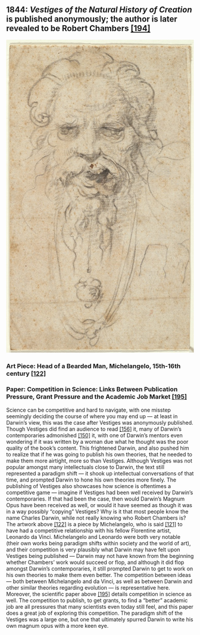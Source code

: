 ## 1844: <em>Vestiges of the Natural History of Creation</em> is published anonymously; the author is later revealed to be Robert Chambers [[194]](https://www.gutenberg.org/files/7116/7116-h/7116-h.htm)

![pic](/images/1844.jpg)

### Art Piece: Head of a Bearded Man, Michelangelo, 15th-16th century [[122]](https://harvardartmuseums.org/collections/object/298520?position=15)

### Paper: Competition in Science: Links Between Publication Pressure, Grant Pressure and the Academic Job Market [[195]](https://link.springer.com/article/10.1057/s41307-017-0051-y)

Science can be competitive and hard to navigate, with one misstep seemingly deciding the course of where you may end up — at least in Darwin’s view, this was the case after Vestiges was anonymously published. Though Vestiges did find an audience to read [[156]](https://victorianweb.org/science/geology/chambers.html) it, many of Darwin’s contemporaries admonished [[150]](https://muse.jhu.edu/article/16443) it, with one of Darwin’s mentors even wondering if it was written by a woman due what he thought was the poor quality of the book’s content. This frightened Darwin, and also pushed him to realize that if he was going to publish his own theories, that he needed to make them more airtight, more so than Vestiges. Although Vestiges was not popular amongst many intellectuals close to Darwin, the text still represented a paradigm shift — it shook up intellectual conversations of that time, and prompted Darwin to hone his own theories more finely. The publishing of Vestiges also showcases how science is oftentimes a competitive game — imagine if Vestiges had been well received by Darwin’s contemporaries. If that had been the case, then would Darwin’s Magnum Opus have been received as well, or would it have seemed as though it was in a way possibly “copying” Vestiges? Why is it that most people know the name Charles Darwin, while not really knowing who Robert Chambers is? The artwork above [[122]](https://harvardartmuseums.org/collections/object/298520?position=15) is a piece by Michelangelo, who is said [[121]](https://www.michelangelo.org/michelangelo-and-da-vinci.jsp) to have had a competitive relationship with his fellow Florentine artist, Leonardo da Vinci. Michelangelo and Leonardo were both very notable (their own works being paradigm shifts within society and the world of art), and their competition is very plausibly what Darwin may have felt upon Vestiges being published — Darwin may not have known from the beginning whether Chambers’ work would succeed or flop, and although it did flop amongst Darwin’s contemporaries, it still prompted Darwin to get to work on his own theories to make them even better. The competition between ideas — both between Michelangelo and da Vinci, as well as between Darwin and other similar theories regarding evolution — is representative here. Moreover, the scientific paper above [[195]](https://link.springer.com/article/10.1057/s41307-017-0051-y) details competition in science as well. The competition to publish, to get grants, to find a “better” academic job are all pressures that many scientists even today still feel, and this paper does a great job of exploring this competition. The paradigm shift of the Vestiges was a large one, but one that ultimately spurred Darwin to write his own magnum opus with a more keen eye. 

